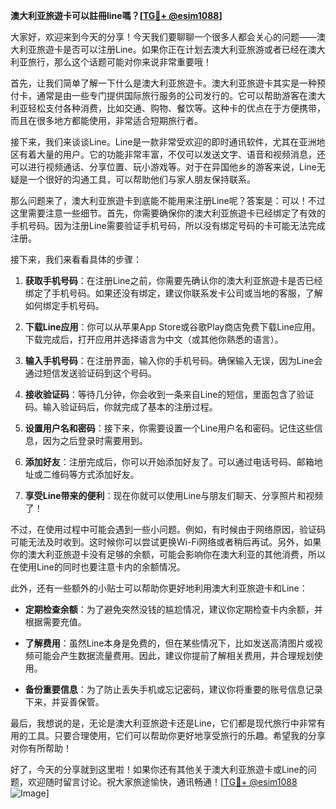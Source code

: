 **澳大利亚旅遊卡可以註冊line嗎？[[TG💪+ @esim1088](https://t.me/s/esim1088)]**

大家好，欢迎来到今天的分享！今天我们要聊聊一个很多人都会关心的问题——澳大利亚旅遊卡是否可以注册Line。如果你正在计划去澳大利亚旅游或者已经在澳大利亚旅行，那么这个话题可能对你来说非常重要哦！

首先，让我们简单了解一下什么是澳大利亚旅遊卡。澳大利亚旅遊卡其实是一种预付卡，通常是由一些专门提供国际旅行服务的公司发行的。它可以帮助游客在澳大利亚轻松支付各种消费，比如交通、购物、餐饮等。这种卡的优点在于方便携带，而且在很多地方都能使用，非常适合短期旅行者。

接下来，我们来谈谈Line。Line是一款非常受欢迎的即时通讯软件，尤其在亚洲地区有着大量的用户。它的功能非常丰富，不仅可以发送文字、语音和视频消息，还可以进行视频通话、分享位置、玩小游戏等。对于在异国他乡的游客来说，Line无疑是一个很好的沟通工具，可以帮助他们与家人朋友保持联系。

那么问题来了，澳大利亚旅遊卡到底能不能用来注册Line呢？答案是：可以！不过这里需要注意一些细节。首先，你需要确保你的澳大利亚旅遊卡已经绑定了有效的手机号码。因为注册Line需要验证手机号码，所以没有绑定号码的卡可能无法完成注册。

接下来，我们来看看具体的步骤：

1. **获取手机号码**：在注册Line之前，你需要先确认你的澳大利亚旅遊卡是否已经绑定了手机号码。如果还没有绑定，建议你联系发卡公司或当地的客服，了解如何绑定手机号码。

2. **下载Line应用**：你可以从苹果App Store或谷歌Play商店免费下载Line应用。下载完成后，打开应用并选择语言为中文（或其他你熟悉的语言）。

3. **输入手机号码**：在注册界面，输入你的手机号码。确保输入无误，因为Line会通过短信发送验证码到这个号码。

4. **接收验证码**：等待几分钟，你会收到一条来自Line的短信，里面包含了验证码。输入验证码后，你就完成了基本的注册过程。

5. **设置用户名和密码**：接下来，你需要设置一个Line用户名和密码。记住这些信息，因为之后登录时需要用到。

6. **添加好友**：注册完成后，你可以开始添加好友了。可以通过电话号码、邮箱地址或二维码等方式添加好友。

7. **享受Line带来的便利**：现在你就可以使用Line与朋友们聊天、分享照片和视频了！

不过，在使用过程中可能会遇到一些小问题。例如，有时候由于网络原因，验证码可能无法及时收到。这时候你可以尝试更换Wi-Fi网络或者稍后再试。另外，如果你的澳大利亚旅遊卡没有足够的余额，可能会影响你在澳大利亚的其他消费，所以在使用Line的同时也要注意卡内的余额情况。

此外，还有一些额外的小贴士可以帮助你更好地利用澳大利亚旅遊卡和Line：

- **定期检查余额**：为了避免突然没钱的尴尬情况，建议你定期检查卡内余额，并根据需要充值。
  
- **了解费用**：虽然Line本身是免费的，但在某些情况下，比如发送高清图片或视频可能会产生数据流量费用。因此，建议你提前了解相关费用，并合理规划使用。

- **备份重要信息**：为了防止丢失手机或忘记密码，建议你将重要的账号信息记录下来，并妥善保管。

最后，我想说的是，无论是澳大利亚旅遊卡还是Line，它们都是现代旅行中非常有用的工具。只要合理使用，它们可以帮助你更好地享受旅行的乐趣。希望我的分享对你有所帮助！

好了，今天的分享就到这里啦！如果你还有其他关于澳大利亚旅遊卡或Line的问题，欢迎随时留言讨论。祝大家旅途愉快，通讯畅通！[[TG💪+ @esim1088](https://t.me/s/esim1088) ![Image](https://i.postimg.cc/4NQfJmqS/Snipaste-2025-05-13-00-14-12.png)]